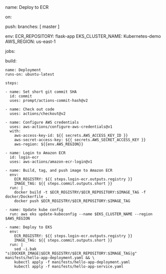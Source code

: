 name: Deploy to ECR

on:
 
  push:
    branches: [ master ]

env:
  ECR_REPOSITORY: flask-app
  EKS_CLUSTER_NAME: Kubernetes-demo 
  AWS_REGION: us-east-1

jobs:
  
  build:
    
    name: Deployment
    runs-on: ubuntu-latest

    steps:

    - name: Set short git commit SHA
      id: commit
      uses: prompt/actions-commit-hash@v2

    - name: Check out code
      uses: actions/checkout@v2
    
    - name: Configure AWS credentials
      uses: aws-actions/configure-aws-credentials@v1
      with:
        aws-access-key-id: ${{ secrets.AWS_ACCESS_KEY_ID }}
        aws-secret-access-key: ${{ secrets.AWS_SECRET_ACCESS_KEY }}
        aws-region: ${{env.AWS_REGION}}

    - name: Login to Amazon ECR
      id: login-ecr
      uses: aws-actions/amazon-ecr-login@v1

    - name: Build, tag, and push image to Amazon ECR
      env:
        ECR_REGISTRY: ${{ steps.login-ecr.outputs.registry }}        
        IMAGE_TAG: ${{ steps.commit.outputs.short }}
      run: |
        docker build -t $ECR_REGISTRY/$ECR_REPOSITORY:$IMAGE_TAG -f docker/Dockerfile .
        docker push $ECR_REGISTRY/$ECR_REPOSITORY:$IMAGE_TAG

    - name: Update kube config
      run: aws eks update-kubeconfig --name $EKS_CLUSTER_NAME --region $AWS_REGION

    - name: Deploy to EKS
      env:
        ECR_REGISTRY: ${{ steps.login-ecr.outputs.registry }}        
        IMAGE_TAG: ${{ steps.commit.outputs.short }}
      run: |
        sed -i.bak "s|DOCKER_IMAGE|$ECR_REGISTRY/$ECR_REPOSITORY:$IMAGE_TAG|g" manifests/hello-app-deployment.yaml && \
        kubectl apply -f manifests/hello-app-deployment.yaml
        kubectl apply -f manifests/hello-app-service.yaml